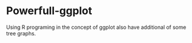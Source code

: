 # Powerfull-ggplot
Using R programing in the concept of ggplot also have additional  of  some tree graphs.
